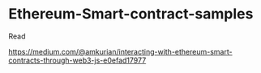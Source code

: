 # Ethereum-Smart-contract-samples


Read

https://medium.com/@amkurian/interacting-with-ethereum-smart-contracts-through-web3-js-e0efad17977
